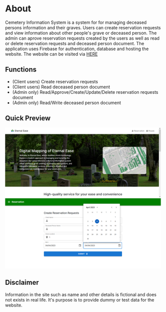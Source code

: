 # About

Cemetery Information System is a system for for managing deceased persons information and their graves. Users can create reservation requests and view information about other people's grave or deceased person. The admin can aprove reservation requests created by the users as well as read or delete reservation requests and deceased person document. The application uses Firebase for authentication, database and hosting the website. The website can be visited via [HERE](https://cemetery-information-sys-203df.web.app/)

## Functions

- (Client users) Create reservation requests
- (Client users) Read deceased person document
- (Admin only) Read/Approve/Create/Update/Delete reservation requests document
- (Admin only) Read/Write deceased person document

## Quick Preview

<div align="center">
    <img src="preview/Home.png">
    <img src="preview/Reservation.png">
</div>

## Disclaimer

Information in the site such as name and other details is fictional and does not exists in real life. It's purpose is to provide dummy or test data for the website.

